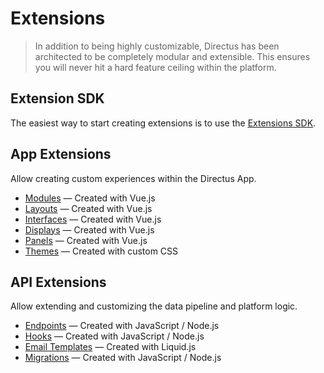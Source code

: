 # Extensions

> In addition to being highly customizable, Directus has been architected to be completely modular and extensible. This
> ensures you will never hit a hard feature ceiling within the platform.

## Extension SDK

The easiest way to start creating extensions is to use the [Extensions SDK](/extensions/creating-extensions/).

## App Extensions

Allow creating custom experiences within the Directus App.

- [Modules](/extensions/modules/) — Created with Vue.js
- [Layouts](/extensions/layouts/) — Created with Vue.js
- [Interfaces](/extensions/interfaces/) — Created with Vue.js
- [Displays](/extensions/displays/) — Created with Vue.js
- [Panels](/extensions/panels/) — Created with Vue.js
- [Themes](/extensions/themes/) — Created with custom CSS

## API Extensions

Allow extending and customizing the data pipeline and platform logic.

- [Endpoints](/extensions/endpoints/) — Created with JavaScript / Node.js
- [Hooks](/extensions/hooks/) — Created with JavaScript / Node.js
- [Email Templates](/extensions/email-templates/) — Created with Liquid.js
- [Migrations](/extensions/migrations/) — Created with JavaScript / Node.js

<!-- ## CLI Extensions

TBD

- Commands
- Extensions -->
